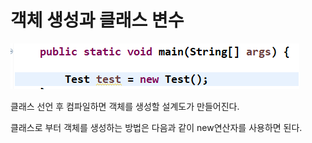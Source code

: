 # 객체 생성과 클래스 변수

![생성](https://github.com/yhs0429/JavaStudy/blob/master/img/%EA%B0%9D%EC%B2%B4%EC%83%9D%EC%84%B1.png)

클래스 선언 후 컴파일하면 객체를 생성할 설계도가 만들어진다.

클래스로 부터 객체를 생성하는 방법은 다음과 같이 new연산자를 사용하면 된다.